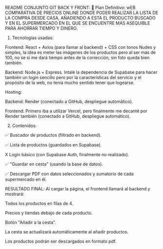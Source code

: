 README CONJUNTO GIT BACK Y FRONT: 
📌 Plan Definitivo: wEB COMPARATIVA DE PRECIOS ONLINE DONDE PODER REALIZAR LA LISTA DE LA COMPRA DESDE CASA, AÑADIENDO A ESTA EL PRODUCTO BUSCADO Y EN EL SUPERMERCADO EN EL QUE SE ENCUENTRE MÁS ASEQUIBLE PARA AHORRAR TIEMPO Y DINERO.

1. Tecnologías usadas:

Frontend: React + Axios (para llamar al backend) + CSS con tonos Nudes y simples, la idea es meter las imágenes de los productos pero al ser más de 100, no se si me dará tiempo antes de la corrección, sin foto queda bien también.

Backend: Node.js + Express. Intalé la dependencia de Supabase para hacer también un login sencillo pero por la características del servicio y el propósito de la web, no tenía mucho sentido tener que logearse.

Hosting:

  Backend: Render (conectado a GitHub, despliegue automático).

  Frontend: Primero iba a utilizar Vercel, pero finalmente me decanté por Render también (conectado a GitHub, despliegue automático).

2. Contenidos:

✅ Buscador de productos (filtrado en backend).

✅ Lista de productos (guardados en Supabase).

X Login básico (con Supabase Auth, finalmente no realizado).

✅ "Guardar en cesta" (usando la base de datos).

✅ Descargar PDF con datos seleccionados y sumatorio de cada supermercado en él.

RESULTADO FINAL:
Al cargar la página, el frontend llamará al backend y mostrará:

Todos los productos en filas de 4.

Precios y tiendas debajo de cada producto.

Botón "Añadir a la cesta".

La cesta se actualizará automáticamente al añadir productos.

Los productos podrán ser descargados en formato pdf.
